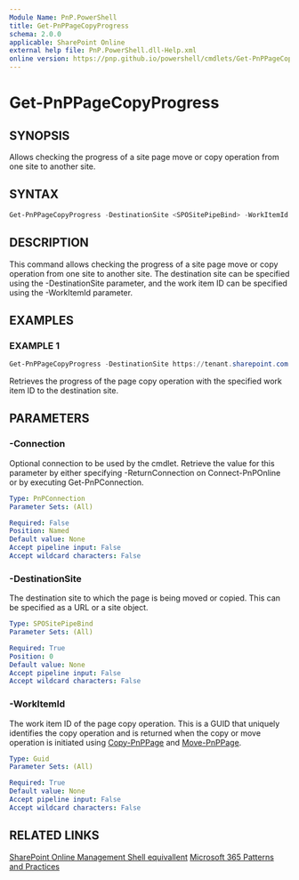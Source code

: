 ```yaml
---
Module Name: PnP.PowerShell
title: Get-PnPPageCopyProgress
schema: 2.0.0
applicable: SharePoint Online
external help file: PnP.PowerShell.dll-Help.xml
online version: https://pnp.github.io/powershell/cmdlets/Get-PnPPageCopyProgress.html
---
```

 
# Get-PnPPageCopyProgress

## SYNOPSIS
Allows checking the progress of a site page move or copy operation from one site to another site.

## SYNTAX

```powershell
Get-PnPPageCopyProgress -DestinationSite <SPOSitePipeBind> -WorkItemId <Guid>
```

## DESCRIPTION
This command allows checking the progress of a site page move or copy operation from one site to another site. The destination site can be specified using the -DestinationSite parameter, and the work item ID can be specified using the -WorkItemId parameter.

## EXAMPLES

### EXAMPLE 1
```powershell
Get-PnPPageCopyProgress -DestinationSite https://tenant.sharepoint.com -WorkItemId 12345678-1234-1234-1234-123456789012
```

Retrieves the progress of the page copy operation with the specified work item ID to the destination site.

## PARAMETERS

### -Connection
Optional connection to be used by the cmdlet. Retrieve the value for this parameter by either specifying -ReturnConnection on Connect-PnPOnline or by executing Get-PnPConnection.

```yaml
Type: PnPConnection
Parameter Sets: (All)

Required: False
Position: Named
Default value: None
Accept pipeline input: False
Accept wildcard characters: False
```

### -DestinationSite
The destination site to which the page is being moved or copied. This can be specified as a URL or a site object.

```yaml
Type: SPOSitePipeBind
Parameter Sets: (All)

Required: True
Position: 0
Default value: None
Accept pipeline input: False
Accept wildcard characters: False
```

### -WorkItemId
The work item ID of the page copy operation. This is a GUID that uniquely identifies the copy operation and is returned when the copy or move operation is initiated using [Copy-PnPPage](Copy-PnPPage.md) and [Move-PnPPage](Move-PnPPage.md).

```yaml
Type: Guid
Parameter Sets: (All)

Required: True
Default value: None
Accept pipeline input: False
Accept wildcard characters: False
```

## RELATED LINKS

[SharePoint Online Management Shell equivallent](https://learn.microsoft.com/powershell/module/sharepoint-online/get-spopersonalsitepagecopyprogress)
[Microsoft 365 Patterns and Practices](https://aka.ms/m365pnp)